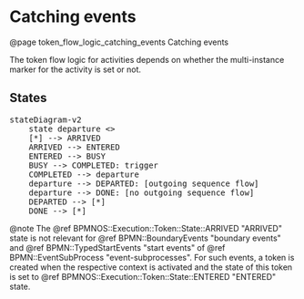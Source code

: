 # Catching events
@page token_flow_logic_catching_events Catching events

The token flow logic for activities depends on whether the multi-instance marker for the activity is set or not. 

## States

<pre class="mermaid">
stateDiagram-v2
    state departure <<choice>>
    [*] --> ARRIVED
    ARRIVED --> ENTERED
    ENTERED --> BUSY
    BUSY --> COMPLETED: trigger
    COMPLETED --> departure
    departure --> DEPARTED: [outgoing sequence flow]
    departure --> DONE: [no outgoing sequence flow]
    DEPARTED --> [*]
    DONE --> [*]
</pre>

@note The @ref BPMNOS::Execution::Token::State::ARRIVED "ARRIVED" state is not relevant for @ref BPMN::BoundaryEvents "boundary events" and @ref BPMN::TypedStartEvents "start events" of @ref BPMN::EventSubProcess "event-subprocesses". 
For such events, a token is created when the respective context is activated and the state of this token is set to @ref BPMNOS::Execution::Token::State::ENTERED "ENTERED" state.


